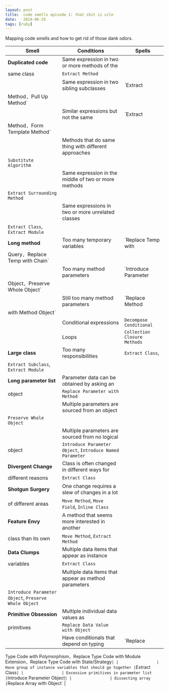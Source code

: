 ```yaml
---
layout: post
title:  code smells episode 1: that shit is vile
date:   2018-06-25
tags: [ruby]
---
```

Mapping code smells and how to get rid of those dank odors.

| Smell | Conditions | Spells  |
| ----- | ---------- | ------- |
| **Duplicated code** | Same expression in two or more methods of the
same class | `Extract Method` |
|                | Same expression in two sibling subclasses | `Extract
Method`, `Pull Up Method` |
|                | Similar expressions but not the same | `Extract
Method`, `Form Template Method` |
|                | Methods that do same thing with different approaches
| `Substitute Algorithm` |
|                | Same expression in the middle of two or more methods
| `Extract Surrounding Method` |
|                | Same expressions in two or more unrelated classes |
`Extract Class`, `Extract Module` |
| **Long method**  | Too many temporary variables | `Replace Temp with
Query`, `Replace Temp with Chain` |
|                | Too many method parameters | `Introduce Parameter
Object`, `Preserve Whole Object` |
|                | Still too many method parameters | `Replace Method
with Method Object` |
|                | Conditional expressions | `Decompose Conditional` |
|                | Loops | `Collection Closure Methods` |
| **Large class** | Too many responsibilities | `Extract Class`,
`Extract Subclass`, `Extract Module` |
| **Long parameter list** | Parameter data can be obtained by asking an
object | `Replace Parameter with Method` |
|                | Multiple parameters are sourced from an object |
`Preserve Whole Object` |
|                | Multiple parameters are sourced from no logical
object | `Introduce Parameter Object`, `Introduce Named Parameter` |
| **Divergent Change** | Class is often changed in different ways for
different reasons | `Extract Class` |
| **Shotgun Surgery** | One change requires a slew of changes in a lot
of different areas | `Move Method`, `Move Field`, `Inline Class` |
| **Feature Envy** | A method that seems more interested in another
class than its own | `Move Method`, `Extract Method` |
| **Data Clumps** | Multiple data items that appear as instance
variables | `Extract Class` |
|                 | Multiple data items that appear as method parameters
| `Introduce Parameter Object`, `Preserve Whole Object` |
| **Primitive Obsession** | Multiple individual data values as
primitives | `Replace Data Value with Object` |
|                 | Have conditionals that depend on typing | `Replace
Type Code with Polymorphism`, `Replace Type Code with Module Extension`,
`Replace Type Code with State/Strategy` |
|                 | Have group of instance variables that should go
together | `Extract Class` |
|                 | Excessive primitives in parameter list | `Introduce
Parameter Object` |
|                 | Dissecting array | `Replace Array with Object` |
